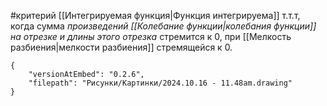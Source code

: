 #критерий 
[[Интегрируемая функция|Функция интегрируема]] т.т.т, когда сумма *произведений [[Колебание функции|колебания функции]] на отрезке и длины этого отрезка* стремится к 0, при [[Мелкость разбиения|мелкости разбиения]] стремящейся к 0. 
```handdrawn-ink
{
	"versionAtEmbed": "0.2.6",
	"filepath": "Рисунки/Картинки/2024.10.16 - 11.48am.drawing"
}
```
